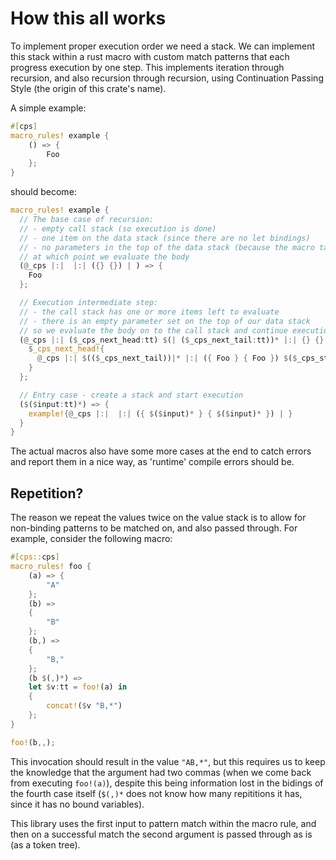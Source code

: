 # How this all works

To implement proper execution order we need a stack. We can implement this stack within a rust macro with custom match patterns that each progress execution by one step. This implements iteration through recursion, and also recursion through recursion, using Continuation Passing Style (the origin of this crate's name).

A simple example:

```rust
#[cps]
macro_rules! example {
    () => {
        Foo
    };
}
```

should become:

```rust
macro_rules! example {
  // The base case of recursion:
  // - empty call stack (so execution is done)
  // - one item on the data stack (since there are no let bindings)
  // - no parameters in the top of the data stack (because the macro takes no arguments)
  // at which point we evaluate the body
  (@_cps |:|  |:| ({} {}) | ) => {
    Foo
  };

  // Execution intermediate step:
  // - the call stack has one or more items left to evaluate
  // - there is an empty parameter set on the top of our data stack
  // so we evaluate the body on to the call stack and continue execution with the next call on the stack
  (@_cps |:| ($_cps_next_head:tt) $(| ($_cps_next_tail:tt))* |:| {} {} | $($_cps_stack:tt)*) => {
    $_cps_next_head!{
      @_cps |:| $(($_cps_next_tail))|* |:| ({ Foo } { Foo }) $($_cps_stack)*
    }
  };

  // Entry case - create a stack and start execution
  ($($input:tt)*) => {
    example!{@_cps |:|  |:| ({ $($input)* } { $($input)* }) | }
  }
}
```

The actual macros also have some more cases at the end to catch errors and report them in a nice way, as 'runtime' compile errors should be.

## Repetition?

The reason we repeat the values twice on the value stack is to allow for non-binding patterns to be matched on, and also passed through. For example, consider the following macro:

```rust
#[cps::cps]
macro_rules! foo {
    (a) => {
        "A"
    };
    (b) =>
    {
        "B"
    };
    (b,) =>
    {
        "B,"
    };
    (b $(,)*) =>
    let $v:tt = foo!(a) in
    {
        concat!($v "B,*")
    };
}

foo!(b,,);
```

This invocation should result in the value `"AB,*"`, but this requires us to keep the knowledge that the argument had two commas (when we come back from executing `foo!(a)`), despite this being information lost in the bidings of the fourth case itself (`$(,)*` does not know how many repititions it has, since it has no bound variables). 

This library uses the first input to pattern match within the macro rule, and then on a successful match the second argument is passed through as is (as a token tree).